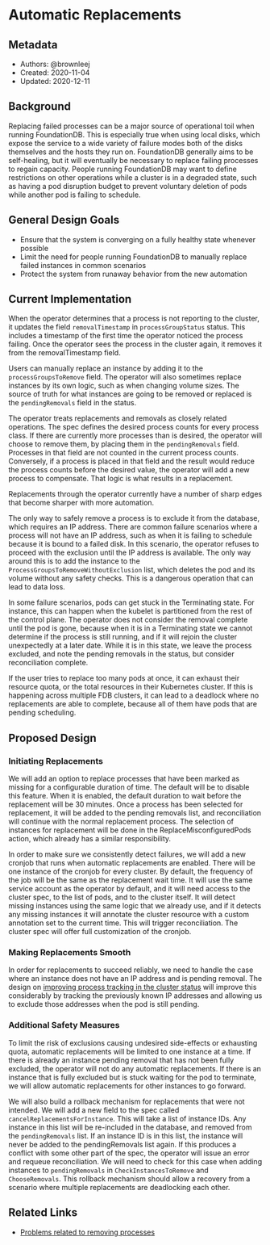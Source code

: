 # Automatic Replacements

## Metadata

* Authors: @brownleej
* Created: 2020-11-04
* Updated: 2020-12-11

## Background

Replacing failed processes can be a major source of operational toil when running FoundationDB. This is especially true when using local disks, which expose the service to a wide variety of failure modes both of the disks themselves and the hosts they run on. FoundationDB generally aims to be self-healing, but it will eventually be necessary to replace failing processes to regain capacity. People running FoundationDB may want to define restrictions on other operations while a cluster is in a degraded state, such as having a pod disruption budget to prevent voluntary deletion of pods while another pod is failing to schedule.

## General Design Goals

* Ensure that the system is converging on a fully healthy state whenever possible
* Limit the need for people running FoundationDB to manually replace failed instances in common scenarios
* Protect the system from runaway behavior from the new automation

## Current Implementation

When the operator determines that a process is not reporting to the cluster, it updates the field `removalTimestamp` in `processGroupStatus` status. This includes a timestamp of the first time the operator noticed the process failing. Once the operator sees the process in the cluster again, it removes it from the removalTimestamp field.

Users can manually replace an instance by adding it to the `processGroupsToRemove` field. The operator will also sometimes replace instances by its own logic, such as when changing volume sizes. The source of truth for what instances are going to be removed or replaced is the `pendingRemovals` field in the status.

The operator treats replacements and removals as closely related operations. The spec defines the desired process counts for every process class. If there are currently more processes than is desired, the operator will choose to remove them, by placing them in the `pendingRemovals` field. Processes in that field are not counted in the current process counts. Conversely, if a process is placed in that field and the result would reduce the process counts before the desired value, the operator will add a new process to compensate. That logic is what results in a replacement.

Replacements through the operator currently have a number of sharp edges that become sharper with more automation.

The only way to safely remove a process is to exclude it from the database, which requires an IP address. There are common failure scenarios where a process will not have an IP address, such as when it is failing to schedule because it is bound to a failed disk. In this scenario, the operator refuses to proceed with the exclusion until the IP address is available. The only way around this is to add the instance to the `ProcessGroupsToRemoveWithoutExclusion` list, which deletes the pod and its volume without any safety checks. This is a dangerous operation that can lead to data loss.

In some failure scenarios, pods can get stuck in the Terminating state. For instance, this can happen when the kubelet is partitioned from the rest of the control plane. The operator does not consider the removal complete until the pod is gone, because when it is in a Terminating state we cannot determine if the process is still running, and if it will rejoin the cluster unexpectedly at a later date. While it is in this state, we leave the process excluded, and note the pending removals in the status, but consider reconciliation complete.

If the user tries to replace too many pods at once, it can exhaust their resource quota, or the total resources in their Kubernetes cluster. If this is happening across multiple FDB clusters, it can lead to a deadlock where no replacements are able to complete, because all of them have pods that are pending scheduling.

## Proposed Design

### Initiating Replacements

We will add an option to replace processes that have been marked as missing for a configurable duration of time. The default will be to disable this feature. When it is enabled, the default duration to wait before the replacement will be 30 minutes. Once a process has been selected for replacement, it will be added to the pending removals list, and reconciliation will continue with the normal replacement process. The selection of instances for replacement will be done in the ReplaceMisconfiguredPods action, which already has a similar responsibility.

In order to make sure we consistently detect failures, we will add a new cronjob that runs when automatic replacements are enabled. There will be one instance of the cronjob for every cluster. By default, the frequency of the job will be the same as the replacement wait time. It will use the same service account as the operator by default, and it will need access to the cluster spec, to the list of pods, and to the cluster itself. It will detect missing instances using the same logic that we already use, and if it detects any missing instances it will annotate the cluster resource with a custom annotation set to the current time. This will trigger reconciliation. The cluster spec will offer full customization of the cronjob.

### Making Replacements Smooth

In order for replacements to succeed reliably, we need to handle the case where an instance does not have an IP address and is pending removal. The design on [improving process tracking in the cluster status](https://github.com/FoundationDB/fdb-kubernetes-operator/blob/master/docs/design/implemented/process_group_status.md) will improve this considerably by tracking the previously known IP addresses and allowing us to exclude those addresses when the pod is still pending.

### Additional Safety Measures

To limit the risk of exclusions causing undesired side-effects or exhausting quota, automatic replacements will be limited to one instance at a time. If there is already an instance pending removal that has not been fully excluded, the operator will not do any automatic replacements. If there is an instance that is fully excluded but is stuck waiting for the pod to terminate, we will allow automatic replacements for other instances to go forward.

We will also build a rollback mechanism for replacements that were not intended. We will add a new field to the spec called `cancelReplacementsForInstance`. This will take a list of instance IDs. Any instance in this list will be re-included in the database, and removed from the `pendingRemovals` list. If an instance ID is in this list, the instance will never be added to the pendingRemovals list again. If this produces a conflict with some other part of the spec, the operator will issue an error and requeue reconciliation. We will need to check for this case when adding instances to `pendingRemovals` in `CheckInstancesToRemove` and `ChooseRemovals`. This rollback mechanism should allow a recovery from a scenario where multiple replacements are deadlocking each other.

## Related Links

* [Problems related to removing processes](https://github.com/FoundationDB/fdb-kubernetes-operator/issues?q=is%3Aissue+is%3Aopen+label%3Aremoval-problems)
